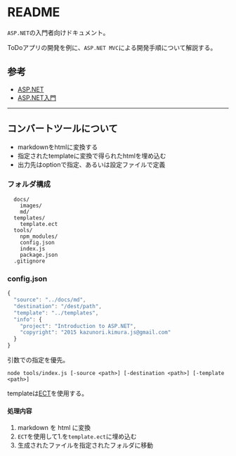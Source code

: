 README
============

`ASP.NET`の入門者向けドキュメント。

ToDoアプリの開発を例に、`ASP.NET MVC`による開発手順について解説する。

参考
-----------

* [ASP.NET](http://www.asp.net/)
* [ASP.NET入門](http://aspnet.keicode.com/)


------

## コンバートツールについて

* markdownをhtmlに変換する
* 指定されたtemplateに変換で得られたhtmlを埋め込む
* 出力先はoptionで指定、あるいは設定ファイルで定義

### フォルダ構成

```
  docs/
    images/
    md/
  templates/
    template.ect
  tools/
    npm_modules/
    config.json
    index.js
    package.json
  .gitignore
```

### config.json

```js
{
  "source": "../docs/md",
  "destination": "/dest/path",
  "template": "../templates",
  "info": {
    "project": "Introduction to ASP.NET",
    "copyright": "2015 kazunori.kimura.js@gmail.com"
  }
}
```

引数での指定を優先。

```
node tools/index.js [-source <path>] [-destination <path>] [-template <path>]
```

templateは[ECT](http://ectjs.com/)を使用する。

#### 処理内容

1. markdown を html に変換
2. `ECT`を使用して1.を`template.ect`に埋め込む
3. 生成されたファイルを指定されたフォルダに移動

